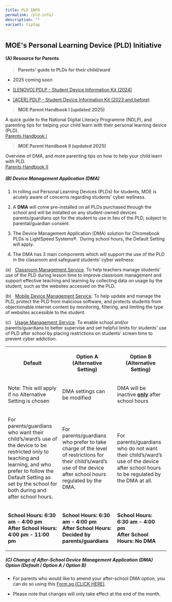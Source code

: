 ```yaml
---
title: PLD INFO
permalink: /pld-info/
description: ""
variant: tiptap
---
```

<h2><strong>MOE's Personal Learning Device (PLD) Initiative</strong></h2>
<p></p>
<h4><strong>(A) Resource for Parents</strong></h4>
<blockquote>
<p><strong>Parents' guide to PLDs for their child/ward</strong>
</p>
</blockquote>
<ul data-tight="true" class="tight">
<li>
<p>2025 coming soon</p>
</li>
<li>
<p><a href="/files/PDLP Info/2024/2024_PDLP_Student_Device_Information_Kit__Lenovo_.pdf" rel="noopener noreferrer nofollow" target="_blank">[LENOVO] PDLP - Student Device Information Kit (2024)</a>
</p>
</li>
<li>
<p><a href="/files/PDLP%20-%20Student%20Device%20Information%20Kit%20updated%2024Nov2021.pdf" rel="noopener noreferrer nofollow" target="_blank">[ACER] PDLP - Student Device Information Kit (2023 and before)</a>
</p>
</li>
</ul>
<blockquote>
<p><strong>MOE Parent Handbook I (updated 2025)</strong>
</p>
</blockquote>
<p>A quick guide to the National Digital Literacy Programme (NDLP), and parenting
tips for helping your child learn with their personal learning device (PLD).
<br><a href="/files/PDLP Info/IP2___Parent_Handbook__I__2025.pdf" rel="noopener nofollow" target="_blank">Parents Handbook I</a>
</p>
<blockquote>
<p><strong>MOE Parent Handbook II (updated 2025)</strong>
</p>
</blockquote>
<p>Overview of DMA, and more parenting tips on how to help your child learn
with PLD.
<br><a href="/files/PDLP Info/IP3___Parent_Handbook__II__2025.pdf" rel="noopener nofollow" target="_blank">Parents Handbook II</a>
</p>
<h5><strong>(B) Device Management Application (DMA)</strong></h5>
<ol data-tight="true" class="tight">
<li>
<p>In rolling out Personal Learning Devices (PLDs) for students, MOE is acutely
aware of concerns regarding students’ cyber wellness.</p>
</li>
<li>
<p>A <strong>DMA</strong> will come pre-installed on all PLDs purchased through
the school and will be installed on any student-owned devices parents/guardians
opt for the student to use in lieu of the PLD, subject to parental/guardian
consent.</p>
</li>
<li>
<p>The Device Management Application (DMA) solution for Chromebook PLDs is
LightSpeed Systems®.&nbsp;&nbsp;During school hours, the Default Setting
will apply.&nbsp;&nbsp;</p>
</li>
<li>
<p>The DMA has 3 main components which will support the use of the PLD in
the classroom and safeguard students’ cyber wellness:</p>
</li>
</ol>
<p>(a)&nbsp;&nbsp; <u>Classroom Management Service</u>. To help teachers manage
students’ use of the PLD during lesson time to improve classroom management
and support effective teaching and learning by collecting data on usage
by the student, such as the websites accessed on the PLD.</p>
<p>(b)&nbsp;&nbsp; <u>Mobile Device Management Service</u>. To help update
and manage the PLD, protect the PLD from malicious software, and protects
students from objectionable internet content by monitoring, filtering,
and limiting the type of websites accessible to the student.</p>
<p>(c)&nbsp;&nbsp; <u>Usage Management Service</u>. To enable school and/or
parents/guardians to better supervise and set helpful limits for students’
use of PLD after school by placing restrictions on students’ screen time
to prevent cyber addiction.</p>
<table style="minWidth: 75px">
<colgroup>
<col>
<col>
<col>
</colgroup>
<tbody>
<tr>
<th rowspan="1" colspan="1">
<p>Default</p>
</th>
<th rowspan="1" colspan="1">
<p>Option A (Alternative Setting)</p>
</th>
<th rowspan="1" colspan="1">
<p>Option B (Alternative Setting)</p>
</th>
</tr>
<tr>
<td rowspan="1" colspan="1">
<p>Note: This will apply if no Alternative Setting is chosen</p>
</td>
<td rowspan="1" colspan="1">
<p>DMA settings can be modified</p>
</td>
<td rowspan="1" colspan="1">
<p>DMA will be inactive <strong><u>only</u></strong> after school hours</p>
</td>
</tr>
<tr>
<td rowspan="1" colspan="1">
<p>For parents/guardians who want their child’s/ward’s use of the device
to be restricted only to teaching and learning, and who prefer to follow
the Default Setting as set by the school for both during and after school
hours.&nbsp;</p>
</td>
<td rowspan="1" colspan="1">
<p>For parents/guardians who prefer to take charge of the level of restrictions
for their child’s/ward’s use of the device after school hours regulated
by the DMA.&nbsp;</p>
</td>
<td rowspan="1" colspan="1">
<p>For parents/guardians who do not want their child’s/ward’s use of the
device after school hours to be regulated by the DMA at all.&nbsp;</p>
</td>
</tr>
<tr>
<td rowspan="1" colspan="1">
<p><strong>School Hours: 6:30 am - 4:00 pm<br>After School Hours: 4:00 pm - 11:00 pm</strong>
</p>
</td>
<td rowspan="1" colspan="1">
<p><strong>School Hours: 6:30 am - 4:00 pm<br>After School Hours: <br>Decided by parents/guardians</strong>
</p>
</td>
<td rowspan="1" colspan="1">
<p><strong>School Hours: 6:30 am - 4:00 pm<br>After School Hours: No DMA</strong>
</p>
</td>
</tr>
</tbody>
</table>
<h5><strong>(C) Change of After-School Device Management Application (DMA) Option (Default / Option A / Option B)</strong></h5>
<ul data-tight="true" class="tight">
<li>
<p>For parents who would like to amend your after-school DMA option, you
can do so using this <a href="https://for.edu.sg/brdafterschooldma" rel="noopener noreferrer nofollow" target="_blank">Form.sg (CLICK HERE)</a>.</p>
</li>
<li>
<p>Please note that changes will only take effect at the end of the month.</p>
</li>
</ul>
<p></p>